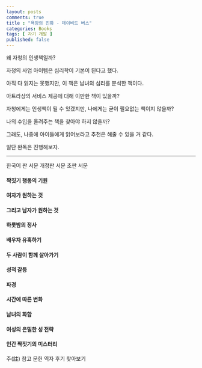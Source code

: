 ```yaml
---
layout: posts
comments: true
title : "욕망의 진화 - 데이비드 버스"
categories: Books
tags: [ 자기 개발 ]
published: false
---
```


왜 자청의 인생책일까?

자청의 사업 아이템은 심리학이 기본이 된다고 했다.

아직 다 읽지는 못했지만, 이 책은 남녀의 심리를 분석한 책이다.

아트라상의 서비스 제공에 대해 이만한 책이 있을까?

자청에게는 인생책이 될 수 있겠지만, 나에게는 굳이 필요없는 책이지 않을까?

나의 수입을 올려주는 책을 찾아야 하지 않을까?

그래도, 나중에 아이들에게 읽어보라고 추천은 해줄 수 있을 거 같다.

일단 완독은 진행해보자.

---

한국어 판 서문
개정판 서문
초판 서문

#### 짝짓기 행동의 기원
#### 여자가 원하는 것
#### 그리고 남자가 원하는 것
#### 하룻밤의 정사
#### 배우자 유혹하기
#### 두 사람이 함께 살아가기
#### 성적 갈등
#### 파경
#### 시간에 따른 변화
#### 남녀의 화합
#### 여성의 은밀한 성 전략
#### 인간 짝짓기의 미스터리

주(註)
참고 문헌
역자 후기
찾아보기